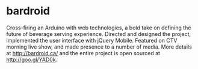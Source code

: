 bardroid
========

Cross-firing an Arduino with web technologies, a bold take on defining the future of beverage serving experience. Directed and designed the project, implemented the user interface with jQuery Mobile. Featured on CTV morning live show, and made presence to a number of media. More details at http://bardroid.ca/ and the entire project is open sourced at http://goo.gl/YAD0k. 
